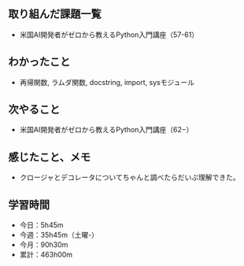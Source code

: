 ## 取り組んだ課題一覧
- 米国AI開発者がゼロから教えるPython入門講座（57-61）
## わかったこと
- 再帰関数, ラムダ関数, docstring, import, sysモジュール
## 次やること
- 米国AI開発者がゼロから教えるPython入門講座（62−）
## 感じたこと、メモ
- クロージャとデコレータについてちゃんと調べたらだいぶ理解できた。
## 学習時間
- 今日：5h45m
- 今週：35h45m（土曜-）
- 今月：90h30m
- 累計：463h00m